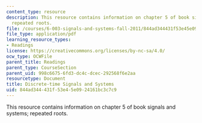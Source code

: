```yaml
---
content_type: resource
description: This resource contains information on chapter 5 of book signals and systems;
  repeated roots.
file: /courses/6-003-signals-and-systems-fall-2011/844ad344431f53e45e0924161bc3c7c9_MIT6_003F11_chap5.pdf
file_type: application/pdf
learning_resource_types:
- Readings
license: https://creativecommons.org/licenses/by-nc-sa/4.0/
ocw_type: OCWFile
parent_title: Readings
parent_type: CourseSection
parent_uid: 998c6675-6fd3-dc4c-dcec-292568f6e2aa
resourcetype: Document
title: Discrete-time Signals and Systems
uid: 844ad344-431f-53e4-5e09-24161bc3c7c9
---
```

This resource contains information on chapter 5 of book signals and systems; repeated roots.